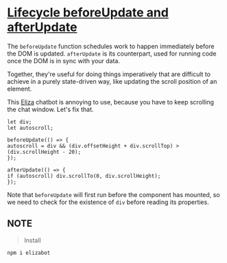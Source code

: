 # [Lifecycle  beforeUpdate and afterUpdate](https://svelte.dev/tutorial/update)

The `beforeUpdate` function schedules work to happen immediately before the DOM is updated. `afterUpdate` is its counterpart, used for running code once the DOM is in sync with your data.

Together, they're useful for doing things imperatively that are difficult to achieve in a purely state-driven way, like updating the scroll position of an element.

This [Eliza](https://en.wikipedia.org/wiki/ELIZA) chatbot is annoying to use, because you have to keep scrolling the chat window. Let's fix that.

```
let div;
let autoscroll;

beforeUpdate(() => {
autoscroll = div && (div.offsetHeight + div.scrollTop) > (div.scrollHeight - 20);
});

afterUpdate(() => {
if (autoscroll) div.scrollTo(0, div.scrollHeight);
});
```

Note that `beforeUpdate` will first run before the component has mounted, so we need to check for the existence of `div` before reading its properties.


## NOTE

> Install

```bash
npm i elizabot
```